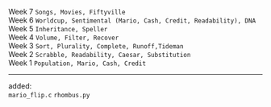 Week 7 `Songs, Movies, Fiftyville`\
Week 6 `Worldcup, Sentimental (Mario, Cash, Credit, Readability), DNA`\
Week 5 `Inheritance, Speller`\
Week 4 `Volume, Filter, Recover`\
Week 3 `Sort, Plurality, Complete, Runoff,Tideman`\
Week 2 `Scrabble, Readability, Caesar, Substitution`\
Week 1 `Population, Mario, Cash, Credit`

---
added:\
`mario_flip.c` `rhombus.py`
